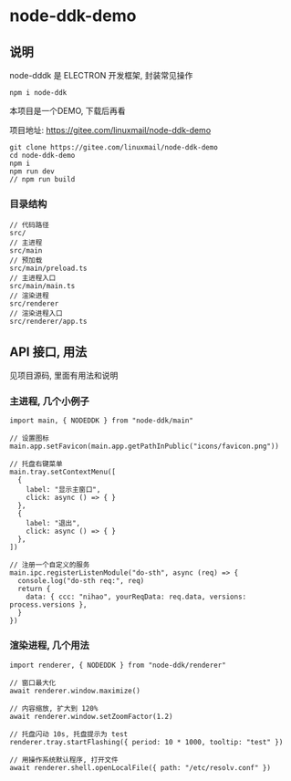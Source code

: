 # node-ddk-demo

## 说明

node-dddk 是 ELECTRON 开发框架, 封装常见操作

```
npm i node-ddk
```

本项目是一个DEMO, 下载后再看

项目地址: https://gitee.com/linuxmail/node-ddk-demo

```
git clone https://gitee.com/linuxmail/node-ddk-demo
cd node-ddk-demo
npm i
npm run dev
// npm run build
```

### 目录结构
```
// 代码路径
src/
// 主进程
src/main
// 预加载
src/main/preload.ts
// 主进程入口
src/main/main.ts
// 渲染进程
src/renderer
// 渲染进程入口
src/renderer/app.ts
```

## API 接口, 用法

见项目源码, 里面有用法和说明

### 主进程, 几个小例子
```
import main, { NODEDDK } from "node-ddk/main"

// 设置图标
main.app.setFavicon(main.app.getPathInPublic("icons/favicon.png"))

// 托盘右键菜单
main.tray.setContextMenu([
  {
    label: "显示主窗口",
    click: async () => { }
  },
  {
    label: "退出",
    click: async () => { }
  },
])

// 注册一个自定义的服务
main.ipc.registerListenModule("do-sth", async (req) => {
  console.log("do-sth req:", req)
  return {
    data: { ccc: "nihao", yourReqData: req.data, versions: process.versions },
  }
})

```

### 渲染进程, 几个用法
```
import renderer, { NODEDDK } from "node-ddk/renderer"

// 窗口最大化
await renderer.window.maximize()

// 内容缩放, 扩大到 120%
await renderer.window.setZoomFactor(1.2)

// 托盘闪动 10s, 托盘提示为 test
renderer.tray.startFlashing({ period: 10 * 1000, tooltip: "test" })

// 用操作系统默认程序, 打开文件
await renderer.shell.openLocalFile({ path: "/etc/resolv.conf" })
```